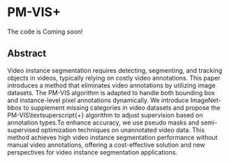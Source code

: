 # PM-VIS+
The code is Coming soon!
## Abstract
Video instance segmentation requires detecting, segmenting, and tracking objects in videos, typically relying on costly video annotations. This paper introduces a method that eliminates video annotations by utilizing image datasets. The PM-VIS algorithm is adapted to handle both bounding box and instance-level pixel annotations dynamically. We introduce ImageNet-bbox to supplement missing categories in video datasets and propose the PM-VIS\textsuperscript{+} algorithm to adjust supervision based on annotation types.To enhance accuracy, we use pseudo masks and semi-supervised optimization techniques on unannotated video data. This method achieves high video instance segmentation performance without manual video annotations, offering a cost-effective solution and new perspectives for video instance segmentation applications. 
